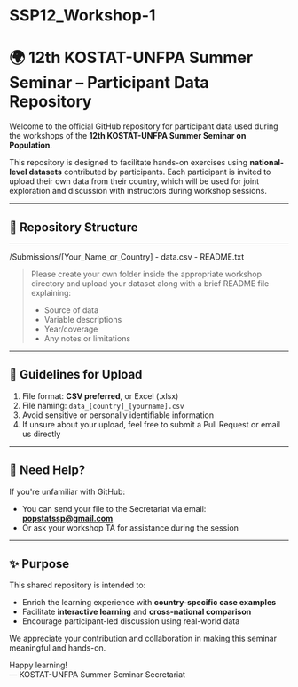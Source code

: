 # SSP12_Workshop-1

# 🌍 12th KOSTAT-UNFPA Summer Seminar – Participant Data Repository

Welcome to the official GitHub repository for participant data used during the workshops of the **12th KOSTAT-UNFPA Summer Seminar on Population**.

This repository is designed to facilitate hands-on exercises using **national-level datasets** contributed by participants. Each participant is invited to upload their own data from their country, which will be used for joint exploration and discussion with instructors during workshop sessions.

---

## 📁 Repository Structure

****

/Submissions/[Your_Name_or_Country] - data.csv - README.txt 

> Please create your own folder inside the appropriate workshop directory and upload your dataset along with a brief README file explaining:
> - Source of data  
> - Variable descriptions  
> - Year/coverage  
> - Any notes or limitations

---

## 📌 Guidelines for Upload

1. File format: **CSV preferred**, or Excel (.xlsx)  
2. File naming: `data_[country]_[yourname].csv`  
3. Avoid sensitive or personally identifiable information  
4. If unsure about your upload, feel free to submit a Pull Request or email us directly

---

## 🙋 Need Help?

If you're unfamiliar with GitHub:
- You can send your file to the Secretariat via email: **popstatssp@gmail.com**  
- Or ask your workshop TA for assistance during the session

---

## ✨ Purpose

This shared repository is intended to:
- Enrich the learning experience with **country-specific case examples**
- Facilitate **interactive learning** and **cross-national comparison**
- Encourage participant-led discussion using real-world data

We appreciate your contribution and collaboration in making this seminar meaningful and hands-on.

Happy learning!  
— KOSTAT-UNFPA Summer Seminar Secretariat
